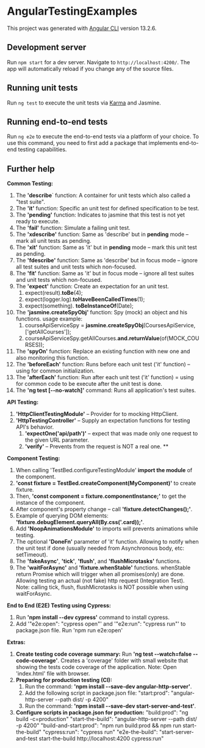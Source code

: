 # AngularTestingExamples

This project was generated with [Angular CLI](https://github.com/angular/angular-cli) version 13.2.6.

## Development server

Run `npm start` for a dev server. Navigate to `http://localhost:4200/`. The app will automatically reload if you change any of the source files.

## Running unit tests

Run `ng test` to execute the unit tests via [Karma](https://karma-runner.github.io) and Jasmine.

## Running end-to-end tests

Run `ng e2e` to execute the end-to-end tests via a platform of your choice. To use this command, you need to first add a package that implements end-to-end testing capabilities.

## Further help
**Common Testing:**

1. The **'describe**` function:
   A container for unit tests which also called a "test suite".
1. The **'it'** function:
   Specific an unit test for defined specification to be test.
1. The **'pending'** function:
   Indicates to jasmine that this test is not yet ready to execute.
1. The **'fail'** function:
   Simulate a failing unit test.
1. The **'xdescribe'** function:
   Same as 'describe' but in **pending** mode – mark all unit tests as pending. 
1. The **'xit'** function:
   Same as 'it' but in **pending** mode – mark this unit test as pending.
1. The **'fdescribe'** function:
   Same as 'describe' but in focus mode – ignore all test suites and unit tests which non-focused.
1. The **'fit'** function:
   Same as 'it' but in focus mode – ignore all test suites and unit tests which non-focused.
1. The **'expect'** function:
   Create an expectation for an unit test.
   1. expect(result).**toBe**(4);
   1. expect(logger.log).**toHaveBeenCalledTimes**(1);
   1. expect(something). **toBeInstanceOf**(Date);
1. The **'jasmine.createSpyObj'** function:
   Spy (mock) an object and his functions.
   usage example:
   1. courseApiServiceSpy = **jasmine.createSpyObj**(CoursesApiService, ['getAllCourses']);
   1. courseApiServiceSpy.getAllCourses.**and.returnValue**(of(MOCK\_COURSES));
1. The **'spyOn'** function:
   Replace an existing function with new one and also monitoring this function.
1. The **'beforeEach'** function:
   Runs before each unit test ('it' function) – using for common initialization.
1. The **'afterEach'** function:
   Run after each unit test ('it' function) = using for common code to be execute after the unit test is done.
1. The **'ng test [--no-watch]'** command:
   Runs all application's test suites.

**API Testing:**

1. **'HttpClientTestingModule'** – Provider for to mocking HttpClient.
1. **'HttpTestingController'** – Supply an expectation functions for testing API's behavior.
   1. **'expectOne('api/path')'** – expect that was made only one request to the given URL parameter.
   1. **'verify'** – Prevents from the request is NOT a real one.
**


**Component Testing:**

1. When calling 'TestBed.configureTestingModule' **import the module** of the component.
1. **'const fixture = TestBed.createComponent(MyComponent)'** to create fixture.
1. Then, **'const component = fixture.componentInstance;'** to get the instance of the component.
1. After component's property change – call **'fixture.detectChanges();'**.
1. Example of querying DOM elements: **'fixture.debugElement.queryAll(By.css('.card));'**.
1. Add **'NoopAnimationsModule'** to imports will prevents animations while testing.
1. The optional **'DoneFn'** parameter of 'it' function.
   Allowing to notify when the unit test if done (usually needed from Asynchronous body, etc: setTimeout).
1. The **'fakeAsync'**, **'tick'**, **'flush'**, and **'flushMicrotasks'** functions.
1. The **'waitForAsync'** and **'fixture.whenStable'** functions.
   whenStable return Promise which will trigger when all promises(only) are done.
   Allowing testing an actual (not fake) http request (Integration Test).
   Note: calling tick, flush, flushMicrotasks is NOT possible when using waitForAsync.

**End to End (E2E) Testing using Cypress:**

1. Run **'npm install --dev cypress'** command to install cypress.
1. Add '"e2e:open": "cypress open"' and '"e2e:run": "cypress run"' to package.json file.
   Run 'npm run e2e:open'

**Extras:**

1. **Create testing code coverage summary:**
   Run **'ng test --watch=false --code-coverage'**.
   Creates a 'coverage' folder with small website that showing the tests code coverage of the application.
   Note: Open 'index.html' file with browser.
1. **Preparing for production testing (CI):**
   1. Run the command: **'npm install --save-dev angular-http-server'**.
   1. Add the following script in package.json file:
      "start:prod": "angular-http-server --path dist/ -p 4200"
   1. Run the command: **'npm install --save-dev start-server-and-test'**.
1. **Configure scripts in package.json for production:**
   "build:prod": "ng build -c=production"
   "start-the-build": "angular-http-server --path dist/ -p 4200"
   "build-and-start:prod": "npm run build:prod && npm run start-the-build"
   "cypress:run": "cypress run"
   "e2e-the-build": "start-server-and-test start-the-build http://localhost:4200 cypress:run"

